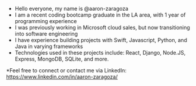 - Hello everyone, my name is @aaron-zaragoza
- I am a recent coding bootcamp graduate in the LA area, with 1 year of programming experience
- I was previously working in Microsoft cloud sales, but now transitioning into software engineering
- I have experience building projects with Swift, Javascript, Python, and Java in varying frameworks
- Technologies used in these projects include: React, Django, Node.JS, Express, MongoDB, SQLite, and more.

*Feel free to connect or contact me via LinkedIn: https://www.linkedin.com/in/aaron-zaragoza/
